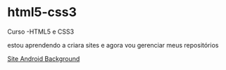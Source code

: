 # html5-css3
 Curso -HTML5 e CSS3

estou aprendendo a criara sites e agora vou gerenciar meus repositórios

<a href="https://albertomonteirojunior.github.io/html5-css3/Exercicios/Desafio/index.html">Site Android </a>
<a href="https://albertomonteirojunior.github.io/html5-css3/Exercicios/EX0021/fundo005.html">Background </a>
